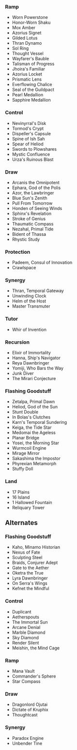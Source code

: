 ### Ramp
* Worn Powerstone
* Honor-Worn Shaku
* Mox Amber
* Azorius Signet
* Gilded Lotus
* Thran Dynamo
* Sol Ring
* Thought Vessel
* Wayfarer's Bauble
* Talisman of Progress
* Jhoira's Familiar
* Azorius Locket
* Prismatic Lens
* Everflowing Chalice
* Seal of the Guildpact
* Pearl Medallion
* Sapphire Medallion

### Control
* Nevinyrral's Disk
* Tormod's Crypt
* Dispeller's Capsule
* Spine of Ish Sah
* Spear of Heliod
* Swords to Plowshares
* Mystic Confluence
* Urza's Ruinous Blast

### Draw
* Arcanis the Omnipotent
* Ephara, God of the Polis
* Azor, the Lawbringer
* Blue Sun's Zenith
* Pull From Tomorrow
* Honden of Seeing Winds
* Sphinx's Revelation
* Stroke of Genius
* Thaumatic Compass
* Nezahal, Primal Tide
* Bident of Thassa
* Rhystic Study

### Protection
* Padeem, Consul of Innovation
* Crawlspace

### Synergy
* Thran, Temporal Gateway
* Unwinding Clock
* Helm of the Host
* Master Transmuter

### Tutor
* Whir of Invention

### Recursion
* Elixir of Immortality
* Hanna, Ship's Navigator
* Reya Dawnbringer
* Yomiji, Who Bars the Way
* Junk Diver
* The Mirari Conjecture

### Flashing Goodstuff
* Zetalpa, Primal Dawn
* Heliod, God of the Sun
* Stunt Double
* In Bolas's Clutches
* Karn's Temporal Sundering
* Keiga, the Tide Star
* Medomai the Ageless
* Planar Bridge
* Yosei, the Morning Star
* Wurmcoil Engine
* Mirage Mirror
* Sakashima the Impostor
* Phyrexian Metamorph
* Stuffy Doll

### Land
* 17 Plains 
* 16 Island
* 1 Hallowed Fountain
* Reliquary Tower

## Alternates
### Flashing Goodstuff
* Kaho, Minamo Historian
* Nexus of Fate
* Sculpting Steel
* Braids, Conjurer Adept
* Gate to the Aether
* Oketra the True
* Lyra Dawnbringer
* On Serra's Wings
* Kefnet the Mindful

### Control
* Duplicant
* Aetherspouts
* The Immortal Sun
* Arcane Denial
* Marble Diamond
* Sky Diamond
* Render Silent
* Meishin, the Mind Cage

### Ramp
* Mana Vault
* Commander's Sphere
* Star Compass

### Draw
* Dragonlord Ojutai
* Dictate of Kruphix
* Thoughtcast

### Synergy
* Paradox Engine
* Unbender Tine
